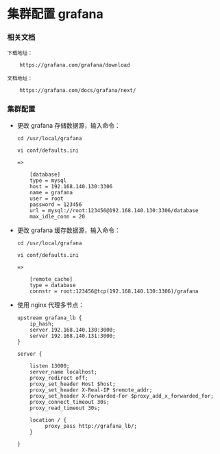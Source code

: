 
# 集群配置 grafana

### 相关文档

    下载地址：

        https://grafana.com/grafana/download

    文档地址：

        https://grafana.com/docs/grafana/next/

### 集群配置

  * 更改 grafana 存储数据源，输入命令：

        cd /usr/local/grafana

        vi conf/defaults.ini

        =>

            [database]
            type = mysql
            host = 192.168.140.130:3306
            name = grafana
            user = root
            password = 123456
            url = mysql://root:123456@192.168.140.130:3306/database
            max_idle_conn = 20

  * 更改 grafana 缓存数据源，输入命令：

        cd /usr/local/grafana

        vi conf/defaults.ini

        =>

            [remote_cache]
            type = database
            connstr = root:123456@tcp(192.168.140.130:3306)/grafana

  * 使用 nginx 代理多节点：

        upstream grafana_lb {
            ip_hash;
            server 192.168.140.130:3000;
            server 192.168.140.131:3000;
        }

        server {

            listen 13000;
            server_name localhost;
            proxy_redirect off;
            proxy_set_header Host $host;
            proxy_set_header X-Real-IP $remote_addr;
            proxy_set_header X-Forwarded-For $proxy_add_x_forwarded_for;
            proxy_connect_timeout 30s;
            proxy_read_timeout 30s;

            location / {
                 proxy_pass http://grafana_lb/;
            }

        }
